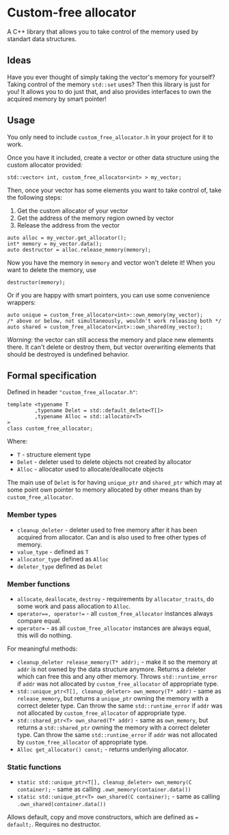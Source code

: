 # Custom-free allocator

A C++ library that allows you to take control of the memory used by standart data structures.

## Ideas

Have you ever thought of simply taking the vector's memory for yourself? Taking control of the memory `std::set` uses? Then this library is just for you!
It allows you to do just that, and also provides interfaces to own the acquired memory by smart pointer!

## Usage

You only need to include `custom_free_allocator.h` in your project for it to work.

Once you have it included, create a vector or other data structure using the custom allocator provided:
```
std::vector< int, custom_free_allocator<int> > my_vector;
```
Then, once your vector has some elements you want to take control of, take the following steps:
1. Get the custom allocator of your vector
2. Get the address of the memory region owned by vector
3. Release the address from the vector
```
auto alloc = my_vector.get_allocator();
int* memory = my_vector.data();
auto destructor = alloc.release_memory(memory);
```
Now you have the memory in `memory` and vector won't delete it! When you want to delete the memory, use
```
destructor(memory);
```
Or if you are happy with smart pointers, you can use some convenience wrappers:
```
auto unique = custom_free_allocator<int>::own_memory(my_vector);
/* above or below, not simultaneously, wouldn't work releasing both */
auto shared = custom_free_allocator<int>::own_shared(my_vector);
```
*Warning*: the vector can still access the memory and place new elements there. It can't delete or destroy them, but vector overwriting elements that should be destroyed is undefined behavior.

## Formal specification

Defined in header `"custom_free_allocator.h"`:
```
template <typename T
         ,typename Delet = std::default_delete<T[]>
         ,typename Alloc = std::allocator<T>
>
class custom_free_allocator;
```
Where:
 - `T` - structure element type
 - `Delet` - deleter used to delete objects not created by allocator
 - `Alloc` - allocator used to allocate/deallocate objects

The main use of `Delet` is for having `unique_ptr` and `shared_ptr` which may at some point own pointer to memory allocated by other means than by `custom_free_allocator`.
### Member types
 - `cleanup_deleter` - deleter used to free memory after it has been acquired from allocator. Can and is also used to free other types of memory.
 - `value_type` - defined as `T`
 - `allocator_type` defined as `Alloc`
 - `deleter_type`   defined as `Delet`
### Member functions
 - `allocate`, `deallocate`, `destroy` - requirements by `allocator_traits`, do some work and pass allocation to `Alloc`.
 - `operator==, operator!=` - all `custom_free_allocator` instances always compare equal.
 - `operator=` - as all `custom_free_allocator` instances are always equal, this will do nothing.

For meaningful methods:
 - `cleanup_deleter release_memory(T* addr);` - make it so the memory at `addr` is not owned by the data structure anymore. Returns a deleter which can free this and any other memory. Throws `std::runtime_error` if `addr` was not allocated by `custom_free_allocator` of appropriate type.
 - `std::unique_ptr<T[], cleanup_deleter> own_memory(T* addr)` - same as `release_memory`, but returns a `unique_ptr` owning the memory with a correct deleter type. Can throw the same `std::runtime_error` if `addr` was not allocated by `custom_free_allocator` of appropriate type.
 - `std::shared_ptr<T> own_shared(T* addr)` - same as `own_memory`, but returns a `std::shared_ptr` owning the memory with a correct deleter type. Can throw the same `std::runtime_error` if `addr` was not allocated by `custom_free_allocator` of appropriate type.
 - `Alloc get_allocator() const;` - returns underlying allocator.

### Static functions
 - `static std::unique_ptr<T[], cleanup_deleter> own_memory(C container);` - same as calling `.own_memory(container.data())`
 - `static std::unique_ptr<T> own_shared(C container);` - same as calling `.own_shared(container.data())`

Allows default, copy and move constructors, which are defined as `= default;`. Requires no destructor.
